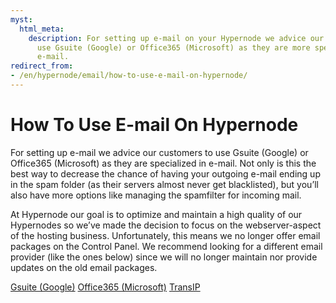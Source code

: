 ```yaml
---
myst:
  html_meta:
    description: For setting up e-mail on your Hypernode we advice our customers to
      use Gsuite (Google) or Office365 (Microsoft) as they are more specialized in
      e-mail.
redirect_from:
- /en/hypernode/email/how-to-use-e-mail-on-hypernode/
---
```


<!-- source: https://support.hypernode.com/en/hypernode/email/how-to-use-e-mail-on-hypernode/ -->

# How To Use E-mail On Hypernode

For setting up e-mail we advice our customers to use Gsuite (Google) or Office365 (Microsoft) as they are specialized in e-mail. Not only is this the best way to decrease the chance of having your outgoing e-mail ending up in the spam folder (as their servers almost never get blacklisted), but you’ll also have more options like managing the spamfilter for incoming mail.

At Hypernode our goal is to optimize and maintain a high quality of our Hypernodes so we’ve made the decision to focus on the webserver-aspect of the hosting business.
Unfortunately, this means we no longer offer email packages on the Control Panel. We recommend looking for a different email provider (like the ones below) since we will no longer maintain nor provide updates on the old email packages.

[Gsuite (Google)](https://workspace.google.com/)
[Office365 (Microsoft)](https://www.microsoft.com/nl-nl/microsoft-365)
[TransIP](https://www.transip.nl/webhosting/emailonly/)
